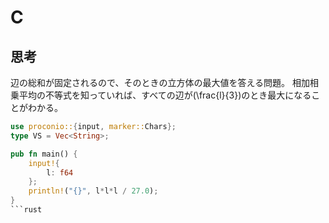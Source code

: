 # C
## 思考
辺の総和が固定されるので、そのときの立方体の最大値を答える問題。
相加相乗平均の不等式を知っていれば、すべての辺が\(\frac{l}{3}\)のとき最大になることがわかる。
```rust
use proconio::{input, marker::Chars};
type VS = Vec<String>;

pub fn main() {
    input!{
        l: f64
    };
    println!("{}", l*l*l / 27.0);
}
```rust